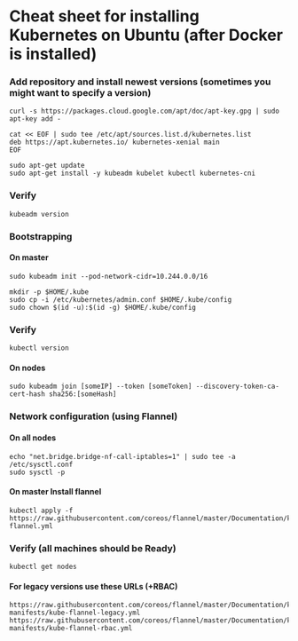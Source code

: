 # Cheat sheet for installing Kubernetes on Ubuntu (after Docker is installed)
### Add repository and install newest versions (sometimes you might want to specify a version)
```
curl -s https://packages.cloud.google.com/apt/doc/apt-key.gpg | sudo apt-key add -

cat << EOF | sudo tee /etc/apt/sources.list.d/kubernetes.list
deb https://apt.kubernetes.io/ kubernetes-xenial main
EOF

sudo apt-get update
sudo apt-get install -y kubeadm kubelet kubectl kubernetes-cni
```
### Verify
```
kubeadm version
```
### Bootstrapping 
#### On master
```
sudo kubeadm init --pod-network-cidr=10.244.0.0/16

mkdir -p $HOME/.kube
sudo cp -i /etc/kubernetes/admin.conf $HOME/.kube/config
sudo chown $(id -u):$(id -g) $HOME/.kube/config
```
### Verify
```
kubectl version
```
#### On nodes
```
sudo kubeadm join [someIP] --token [someToken] --discovery-token-ca-cert-hash sha256:[someHash]
```
### Network configuration (using Flannel)
#### On all nodes
```
echo "net.bridge.bridge-nf-call-iptables=1" | sudo tee -a /etc/sysctl.conf 
sudo sysctl -p
```
#### On master Install flannel
```
kubectl apply -f https://raw.githubusercontent.com/coreos/flannel/master/Documentation/kube-flannel.yml
```
### Verify (all machines should be Ready)
```
kubectl get nodes
```
#### For legacy versions use these URLs (+RBAC)
```
https://raw.githubusercontent.com/coreos/flannel/master/Documentation/k8s-manifests/kube-flannel-legacy.yml
https://raw.githubusercontent.com/coreos/flannel/master/Documentation/k8s-manifests/kube-flannel-rbac.yml
```